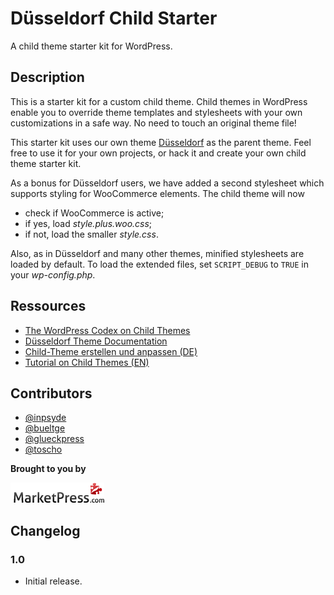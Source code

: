 # Düsseldorf Child Starter

A child theme starter kit for WordPress.

## Description
This is a starter kit for a custom child theme. Child themes in WordPress enable you to override theme templates and stylesheets with your own customizations in a safe way. No need to touch an original theme file!

This starter kit uses our own theme [Düsseldorf](http://marketpress.com/product/duesseldorf/) as the parent theme. Feel free to use it for your own projects, or hack it and create your own child theme starter kit.

As a bonus for Düsseldorf users, we have added a second stylesheet which supports styling for WooCommerce elements. The child theme will now

* check if WooCommerce is active;
* if yes, load *style.plus.woo.css*;
* if not, load the smaller *style.css*.

Also, as in Düsseldorf and many other themes, minified stylesheets are loaded by default. To load the extended files, set `SCRIPT_DEBUG` to `TRUE` in your *wp-config.php*.

## Ressources

* [The WordPress Codex on Child Themes](http://codex.wordpress.org/Child_Themes)
* [Düsseldorf Theme Documentation](http://marketpress.de/doku/theme-duesseldorf/)
* [Child-Theme erstellen und anpassen (DE)](http://marketpress.de/2013/child-theme-erstellen-anpassen/)
* [Tutorial on Child Themes (EN)](http://marketpress.com/2013/creating-customizing-child-themes)

## Contributors

* [@inpsyde](https://github.com/inpsyde)
* [@bueltge](https://github.com/bueltge)
* [@glueckpress](https://github.com/glueckpress)
* [@toscho](https://github.com/toscho)

**Brought to you by**

[![MarketPress.com](/assets/img/mp-logo.png)](http://marketpress.com)

## Changelog

### 1.0

* Initial release.